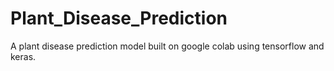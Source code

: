 # Plant_Disease_Prediction
A plant disease prediction model built on google colab using tensorflow and keras. 
